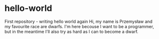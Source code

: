 # hello-world
First repository - writing hello world again
Hi, my name is Przemysław and my favourite  race are dwarfs. I'm here becouse I want to be a programmer, but in the meantime I'll also try as hard as I can to become a dwarf. 
